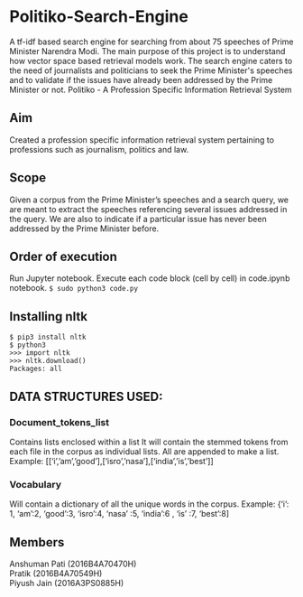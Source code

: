 # Politiko-Search-Engine
 A tf-idf based search engine for searching from about 75 speeches of Prime Minister Narendra Modi. The main purpose of this project is to understand how vector space based retrieval models work. The search engine caters to the need of journalists and politicians to seek the Prime Minister's speeches and to validate if the issues have already been addressed by the Prime Minister or not.
 Politiko - A Profession Specific Information Retrieval System

## Aim 
Created a profession specific information retrieval system pertaining to professions such as journalism, politics and law.

## Scope
Given a corpus from the Prime Minister’s speeches and a search query, we are meant to extract the speeches referencing several issues addressed in the query. We are also to indicate if a particular issue has never been addressed by the Prime Minister before.

## Order of execution
Run Jupyter notebook. 
Execute each code block (cell by cell) in code.ipynb notebook.
``$ sudo python3 code.py``

## Installing nltk
``$ pip3 install nltk``<br/>
``$ python3``<br/>
``>>> import nltk``<br/>
``>>> nltk.download()``<br/>
	``Packages: all``<br/>

## DATA STRUCTURES USED:
### Document_tokens_list
Contains lists enclosed within a list It will contain the stemmed tokens from each file in the corpus as individual lists. All are appended to make a list. Example:
[[‘i’,’am’,’good’],[‘isro’,’nasa’],[‘india’,’is’,’best’]]
### Vocabulary
Will contain a dictionary of all the unique words in the corpus. Example:
{‘i’: 1, ‘am’:2, ‘good’:3, ‘isro’:4, ‘nasa’ :5, ‘india’:6 , ‘is’ :7, ‘best’:8]

## Members
Anshuman Pati (2016B4A70470H)<br/>
Pratik (2016B4A70549H)<br/>
Piyush Jain (2016A3PS0885H)<br/>


 



